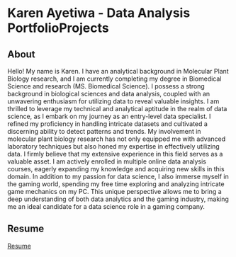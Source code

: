 # Karen Ayetiwa - Data Analysis PortfolioProjects
## About 
Hello! My name is Karen. I have an analytical background in Molecular Plant Biology research, and I am currently completing my degree in Biomedical Science and research (MS. Biomedical Science). I possess a strong background in biological sciences and data analysis, coupled with an unwavering enthusiasm for utilizing data to reveal valuable insights. I am thrilled to leverage my technical and analytical aptitude in the realm of data science, as I embark on my journey as an entry-level data specialist.
I refined my proficiency in handling intricate datasets and cultivated a discerning ability to detect patterns and trends. My involvement in molecular plant biology research has not only equipped me with advanced laboratory techniques but also honed my expertise in effectively utilizing data. I firmly believe that my extensive experience in this field serves as a valuable asset.
I am actively enrolled in multiple online data analysis courses, eagerly expanding my knowledge and acquiring new skills in this domain. 
In addition to my passion for data science, I also immerse myself in the gaming world, spending my free time exploring and analyzing intricate game mechanics on my PC. This unique perspective allows me to bring a deep understanding of both data analytics and the gaming industry, making me an ideal candidate for a data science role in a gaming company.
## Resume
[Resume](resume.pdf) 
